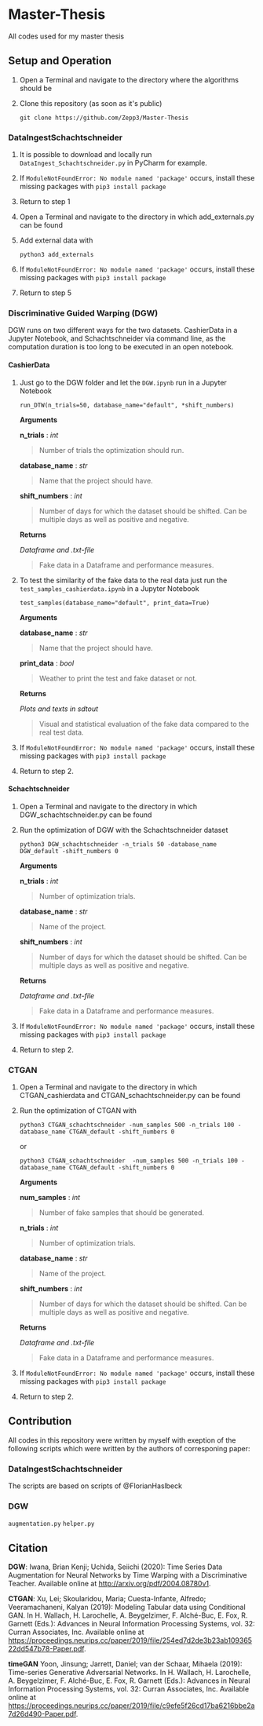 # Master-Thesis
All codes used for my master thesis
## Setup and Operation
1. Open a Terminal and navigate to the directory where the algorithms should be
2. Clone this repository (as soon as it's public)

    ```
    git clone https://github.com/Zepp3/Master-Thesis
    ```

### DataIngestSchachtschneider
1. It is possible to download and locally run `DataIngest_Schachtschneider.py` in PyCharm for example.
2. If `ModuleNotFoundError: No module named 'package'` occurs, install these missing packages with `pip3 install package`
3. Return to step 1
4. Open a Terminal and navigate to the directory in which add_externals.py can be found
5. Add external data with

    ```
    python3 add_externals
    ```
    
6. If `ModuleNotFoundError: No module named 'package'` occurs, install these missing packages with `pip3 install package`
7. Return to step 5

### Discriminative Guided Warping (DGW)
DGW runs on two different ways for the two datasets. CashierData in a Jupyter Notebook, and Schachtschneider via command line, as the computation duration is too long to be executed in an open notebook.
#### CashierData
1. Just go to the DGW folder and let the `DGW.ipynb` run in a Jupyter Notebook

    ```
    run_DTW(n_trials=50, database_name="default", *shift_numbers)
    ```

    **Arguments**

    **n_trials** : *int*
    > Number of trials the optimization should run.

    **database_name** : *str*
    > Name that the project should have.

    **shift_numbers** : *int*
    > Number of days for which the dataset should be shifted. Can be multiple days as well as positive and negative.

    **Returns**

    *Dataframe and .txt-file*
    > Fake data in a Dataframe and performance measures.
2. To test the similarity of the fake data to the real data just run the `test_samples_cashierdata.ipynb` in a Jupyter Notebook

    ```
    test_samples(database_name="default", print_data=True)
    ```

    **Arguments**

    **database_name** : *str*
    > Name that the project should have.

    **print_data** : *bool*
    > Weather to print the test and fake dataset or not.

    **Returns**

    *Plots and texts in sdtout*
    > Visual and statistical evaluation of the fake data compared to the real test data.

3. If `ModuleNotFoundError: No module named 'package'` occurs, install these missing packages with `pip3 install package`
4. Return to step 2. 
#### Schachtschneider
1. Open a Terminal and navigate to the directory in which DGW_schachtschneider.py can be found
2. Run the optimization of DGW with the Schachtschneider dataset

    ```
    python3 DGW_schachtschneider -n_trials 50 -database_name DGW_default -shift_numbers 0
    ```
    
    **Arguments**
    
    **n_trials** : *int*
    > Number of optimization trials.
    
    **database_name** : *str*
    > Name of the project.

    **shift_numbers** : *int*
    > Number of days for which the dataset should be shifted. Can be multiple days as well as positive and negative.
    
    **Returns**
    
    *Dataframe and .txt-file*
    > Fake data in a Dataframe and performance measures.
3. If `ModuleNotFoundError: No module named 'package'` occurs, install these missing packages with `pip3 install package`
4. Return to step 2. 
### CTGAN
1. Open a Terminal and navigate to the directory in which CTGAN_cashierdata and CTGAN_schachtschneider.py can be found
2. Run the optimization of CTGAN with

    ```
    python3 CTGAN_schachtschneider -num_samples 500 -n_trials 100 -database_name CTGAN_default -shift_numbers 0
    ```
  
    or 
    
    ```
    python3 CTGAN_schachtschneider  -num_samples 500 -n_trials 100 -database_name CTGAN_default -shift_numbers 0
    ```
    
    **Arguments**
    
    **num_samples** : *int*
    > Number of fake samples that should be generated.
    
    **n_trials** : *int*
    > Number of optimization trials.
    
    **database_name** : *str*
    > Name of the project.

    **shift_numbers** : *int*
    > Number of days for which the dataset should be shifted. Can be multiple days as well as positive and negative.
    
    **Returns**
    
    *Dataframe and .txt-file*
    > Fake data in a Dataframe and performance measures.
3. If `ModuleNotFoundError: No module named 'package'` occurs, install these missing packages with `pip3 install package`
4. Return to step 2. 
## Contribution
All codes in this repository were written by myself with exeption of the following scripts which were written by the authors of corresponing paper:
### DataIngestSchachtschneider
The scripts are based on scripts of @FlorianHaslbeck 
### DGW
`augmentation.py`
`helper.py`
## Citation
**DGW**: Iwana, Brian Kenji; Uchida, Seiichi (2020): Time Series Data Augmentation for Neural Networks by Time Warping with a Discriminative Teacher. Available online at http://arxiv.org/pdf/2004.08780v1.

**CTGAN**: Xu, Lei; Skoularidou, Maria; Cuesta-Infante, Alfredo; Veeramachaneni, Kalyan (2019): Modeling Tabular data using Conditional GAN. In H. Wallach, H. Larochelle, A. Beygelzimer, F. Alché-Buc, E. Fox, R. Garnett (Eds.): Advances in Neural Information Processing Systems, vol. 32: Curran Associates, Inc. Available online at https://proceedings.neurips.cc/paper/2019/file/254ed7d2de3b23ab10936522dd547b78-Paper.pdf.

**timeGAN**
Yoon, Jinsung; Jarrett, Daniel; van der Schaar, Mihaela (2019): Time-series Generative Adversarial Networks. In H. Wallach, H. Larochelle, A. Beygelzimer, F. Alché-Buc, E. Fox, R. Garnett (Eds.): Advances in Neural Information Processing Systems, vol. 32: Curran Associates, Inc. Available online at https://proceedings.neurips.cc/paper/2019/file/c9efe5f26cd17ba6216bbe2a7d26d490-Paper.pdf.
